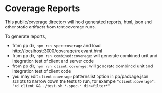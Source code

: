 # Coverage Reports

This public/coverage directory will hold generated reports, html, json
and other static artifacts from test coverage runs.

To generate reports,
- from pp dir, `npm run spec:coverage` and load http://localhost:3000/coverage/relevant.html
- from pp dir, `npm run combined:coverage`: will generate combined unit and integration
test of client and server code
- from pp dir, `npm run client:coverage`: will generate combined unit and integration
test of client code
- you may edit `client:coverage` patternslist option in pp/package.json scripts to 
narrow down the tests to run, for example `"client:coverage": "cd client && ./test.sh *.spec.* dir=filter*"`

